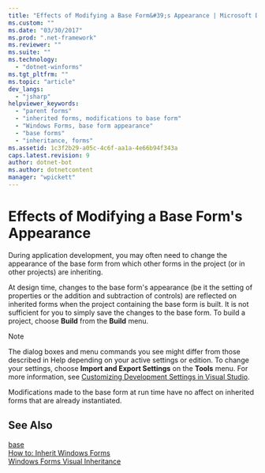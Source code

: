 ```yaml
---
title: "Effects of Modifying a Base Form&#39;s Appearance | Microsoft Docs"
ms.custom: ""
ms.date: "03/30/2017"
ms.prod: ".net-framework"
ms.reviewer: ""
ms.suite: ""
ms.technology: 
  - "dotnet-winforms"
ms.tgt_pltfrm: ""
ms.topic: "article"
dev_langs: 
  - "jsharp"
helpviewer_keywords: 
  - "parent forms"
  - "inherited forms, modifications to base form"
  - "Windows Forms, base form appearance"
  - "base forms"
  - "inheritance, forms"
ms.assetid: 1c3f2b29-a05c-4c6f-aa1a-4e66b94f343a
caps.latest.revision: 9
author: dotnet-bot
ms.author: dotnetcontent
manager: "wpickett"
---
```

# Effects of Modifying a Base Form&#39;s Appearance
During application development, you may often need to change the appearance of the base form from which other forms in the project (or in other projects) are inheriting.  
  
 At design time, changes to the base form's appearance (be it the setting of properties or the addition and subtraction of controls) are reflected on inherited forms when the project containing the base form is built. It is not sufficient for you to simply save the changes to the base form. To build a project, choose **Build** from the **Build** menu.  
  
> [!NOTE]
>  The dialog boxes and menu commands you see might differ from those described in Help depending on your active settings or edition. To change your settings, choose **Import and Export Settings** on the **Tools** menu. For more information, see [Customizing Development Settings in Visual Studio](http://msdn.microsoft.com/en-us/22c4debb-4e31-47a8-8f19-16f328d7dcd3).  
  
 Modifications made to the base form at run time have no affect on inherited forms that are already instantiated.  
  
## See Also  
 [base](~/docs/csharp/language-reference/keywords/base.md)   
 [How to: Inherit Windows Forms](../../../../docs/framework/winforms/advanced/how-to-inherit-windows-forms.md)   
 [Windows Forms Visual Inheritance](../../../../docs/framework/winforms/advanced/windows-forms-visual-inheritance.md)